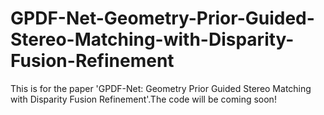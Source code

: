 # GPDF-Net-Geometry-Prior-Guided-Stereo-Matching-with-Disparity-Fusion-Refinement
This is for the paper 'GPDF-Net: Geometry Prior Guided Stereo Matching with Disparity Fusion Refinement'.The code will be coming soon!
